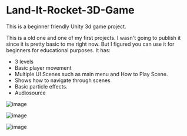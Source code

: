 # Land-It-Rocket-3D-Game
This is a beginner friendly Unity 3d game project.  

This is a old one and one of my first projects. I wasn't going to publish it since it is pretty basic to me right now. But I figured you can use it for beginners for educational purposes.
It has:

- 3 levels
- Basic player movement
- Multiple UI Scenes such as main menu and How to Play Scene.
- Shows how to navigate through scenes
- Basic particle effects.
- Audiosource


![image](https://user-images.githubusercontent.com/32210921/164942074-755c6258-13b8-44e4-ab5e-badcd2d551ad.png)

![image](https://user-images.githubusercontent.com/32210921/164942557-184461f9-503a-47ce-8dd4-68d7036192e0.png)

![image](https://user-images.githubusercontent.com/32210921/164942565-401db4d1-9841-43b7-99de-3eda91d6fe7a.png)
